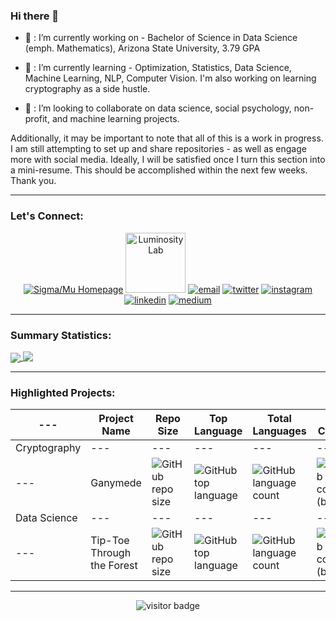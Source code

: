 ### Hi there 👋

- 🔭 : I’m currently working on - Bachelor of Science in Data Science (emph. Mathematics), Arizona State University, 3.79 GPA

- 🌱 : I’m currently learning - Optimization, Statistics, Data Science, Machine Learning, NLP, Computer Vision. I'm also working on learning cryptography as a side hustle.

- 👯 : I’m looking to collaborate on data science, social psychology, non-profit, and machine learning projects.

Additionally, it may be important to note that all of this is a work in progress. I am still attempting to set up and share repositories - as well as engage more with social media. Ideally, I will be satisfied once I turn this section into a mini-resume. This should be accomplished within the next few weeks. Thank you.

---
### Let's Connect: 

<p align="center">
  <a href="http://www.sigmamu.com"><img src="https://img.icons8.com/fluent/96/000000/domain.png" alt="Sigma/Mu Homepage"/></a>
  <a href="https://theluminositylab.com/"><img src="https://theluminositylab.com/android-chrome-192x192.png" alt="Luminosity Lab" height="96" width="96"/></a>
  <a href="mailto:rvcaldw1@asu.edu"><img src="https://img.icons8.com/color/96/000000/gmail.png" alt="email"/></a>
  <a href="https://twitter.com/_v_ca"><img src="https://img.icons8.com/color/96/000000/twitter-squared.png" alt="twitter"/></a>
  <a href="https://www.instagram.com/artofvincentcaldwell"><img src="https://img.icons8.com/color/96/000000/instagram-new.png" alt="instagram"/></a>
  <a href="https://www.linkedin.com/in/project"><img src="https://img.icons8.com/color/96/000000/linkedin.png" alt="linkedin"/></a>
  <a href="https://medium.com/@v-ca"><img src="https://img.icons8.com/color/96/000000/medium-logo.png" alt="medium"/></a>

---
### **Summary Statistics:**
<a href="https://github.com/v-ca/github-readme-stats">
  <img align="center" src="https://github-readme-stats.vercel.app/api?username=v-ca&count_private=true&show_icons=true&include_all_commits=true&custom_title=GitHub Statistics&theme=tokyonight" />
</a>
<a href="https://github-readme-stats.vercel.app/api/top-langs/?username=v-ca">
  <img align="top" src="https://github-readme-stats.vercel.app/api/top-langs/?username=v-ca&count_private=true&show_icons=true&include_all_commits&custom_title=Repository Content&layout=compact&theme=tokyonight" />
</a>

---
### **Highlighted Projects:**
 ---  | Project Name | Repo Size | Top Language | Total Languages | Last Commit
------|------|------|------|-------|--------
 Cryptography | --- | --- | --- | --- | ---
  --- | Ganymede | ![GitHub repo size](https://img.shields.io/github/repo-size/v-ca/Ganymede) | ![GitHub top language](https://img.shields.io/github/languages/top/v-ca/Ganymede) | ![GitHub language count](https://img.shields.io/github/languages/count/v-ca/Ganymede) | ![GitHub last commit (branch)](https://img.shields.io/github/last-commit/v-ca/Ganymede/master)
 Data Science | --- | --- | --- | --- | ---
 --- | Tip-Toe Through the Forest | ![GitHub repo size](https://img.shields.io/github/repo-size/v-ca/Tip-Toe-Through-Forest) | ![GitHub top language](https://img.shields.io/github/languages/top/v-ca/Tip-Toe-Through-Forest) | ![GitHub language count](https://img.shields.io/github/languages/count/v-ca/Tip-Toe-Through-Forest) | ![GitHub last commit (branch)](https://img.shields.io/github/last-commit/v-ca/Tip-Toe-Through-Forest) 
 
---
<p  align="center">
  <img src="https://visitor-badge.glitch.me/badge?page_id=v-ca" alt="visitor badge"/>
</p>
